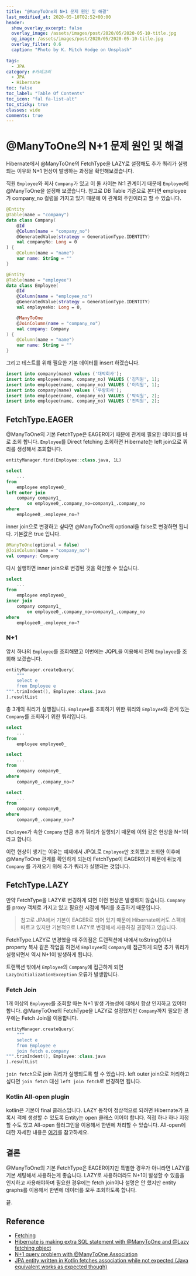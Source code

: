 ```yaml
---
title: "@ManyToOne의 N+1 문제 원인 및 해결"
last_modified_at: 2020-05-10T02:52+00:00
header:
  show_overlay_excerpt: false
  overlay_image: /assets/images/post/2020/05/2020-05-10-title.jpg
  og_image: /assets/images/post/2020/05/2020-05-10-title.jpg
  overlay_filter: 0.6
  caption: "Photo by K. Mitch Hodge on Unsplash"
  
tags:
  - JPA
category: #카테고리
  - JPA
  - Hibernate
toc: false
toc_label: "Table Of Contents"
toc_icon: "fal fa-list-alt"
toc_sticky: true
classes: wide
comments: true
---
```



# @ManyToOne의 N+1 문제 원인 및 해결

Hibernate에서 @ManyToOne의 FetchType을 LAZY로 설정해도 추가 쿼리가 실행되는 이유와 N+1 현상이 발생하는 과정을 확인해보겠습니다.

직원 `Employee`와 회사 `Company`가 있고 이 둘 사이는 N:1 관계이기 때문에 `Employee`에 @ManyToOne을 설정해 보겠습니다.  참고로 DB Table 기준으로 본다면 employee가 company_no 컬럼을 가지고 있기 때문에 이 관계의 주인이라고 할 수 있습니다. 
```kotlin
@Entity
@Table(name = "company")
data class Company(
    @Id
    @Column(name = "company_no")
    @GeneratedValue(strategy = GenerationType.IDENTITY)
    val companyNo: Long = 0
) {
    @Column(name = "name")
    var name: String = ""
}
```
```kotlin
@Entity
@Table(name = "employee")
data class Employee(
    @Id
    @Column(name = "employee_no")
    @GeneratedValue(strategy = GenerationType.IDENTITY)
    val employeeNo: Long = 0,

    @ManyToOne
    @JoinColumn(name = "company_no")
    val company: Company
) {
    @Column(name = "name")
    var name: String = ""
}
```
그리고 테스트를 위해 필요한 기본 데이터를 insert 하겠습니다.
```sql
insert into company(name) values ('대박회사');  
insert into employee(name, company_no) VALUES ('김직원', 1);  
insert into employee(name, company_no) VALUES ('이직원', 1);  
insert into company(name) values ('우량회사');  
insert into employee(name, company_no) VALUES ('박직원', 2);  
insert into employee(name, company_no) VALUES ('전직원', 2);
```

## FetchType.EAGER

@ManyToOne의 기본 FetchType은 EAGER이기 때문에 관계에 필요한 데이터를 바로 조회 합니다. `Employee`를 Direct fetching 조회하면 Hibernate는 left  join으로 쿼리를 생성해서 조회합니다. 

```kotlin
entityManager.find(Employee::class.java, 1L)
```
```sql
select
    ...
from
    employee employee0_ 
left outer join
    company company1_ 
        on employee0_.company_no=company1_.company_no 
where
    employee0_.employee_no=?
```
inner join으로 변경하고 싶다면 @ManyToOne의 optional을 false로 변경하면 됩니다. 기본값은 true 입니다.
```kotlin
@ManyToOne(optional = false)
@JoinColumn(name = "company_no")
val company: Company
```
다시 실행하면 inner join으로 변경된 것을 확인할 수 있습니다.
```sql
select
    ...
from
    employee employee0_ 
inner join
    company company1_ 
        on employee0_.company_no=company1_.company_no 
where
    employee0_.employee_no=?
```

### N+1
앞서 하나의 `Employee`를 조회해봤고 이번에는 JQPL을 이용해서 전체 `Employee`를 조회해 보겠습니다. 
```kotlin
entityManager.createQuery(
    """
    select e
    from Employee e
""".trimIndent(), Employee::class.java
).resultList
```

총 3개의 쿼리가 실행됩니다.  `Employee`를 조회하기 위한 쿼리와 `Employee`와 관계 있는 `Company`를 조회하기 위한 쿼리입니다.
```sql
select
    ...
from
    employee employee0_

select
    ... 
from
    company company0_ 
where
    company0_.company_no=?

select
    ... 
from
    company company0_ 
where
    company0_.company_no=?
```
`Employee`가 속한 `Company` 만큼 추가 쿼리가 실행되기 때문에 이와 같은 현상을 N+1이라고 합니다. 

이런 현상이 생기는 이유는 예제에서 JPQL로 `Employee`만 조회했고 조회한 이후에  @ManyToOne 관계를 확인하게 되는데 FetchType이 EAGER이기 때문에 뒤늦게   `Company` 를 가져오기 위해 추가 쿼리가 실행되는 것입니다.

## FetchType.LAZY

만약 FetchType을 LAZY로 변경하게 되면 이런 현상은 발생하지 않습니다.  `Company` 를 proxy 객체로 가지고 있고 필요한 시점에 쿼리를 호출하기 때문입니다. 

> 참고로 JPA에서 기본이 EAGER로 되어 있기 때문에 Hibernate에서도 스펙에 따르고 있지만 기본적으로 LAZY로 변경해서 사용하길 권장하고 있습니다.

FetchType.LAZY로 변경했을 때 주의점은 트랜잭션에 내에서 toString()이나 property 복사 같은 작업을 하면서 `Employee`의 `Company`에 접근하게 되면 추가 쿼리가 실행되면서 역시 N+1이 발생하게 됩니다. 

트랜잭션 밖에서 `Employee`의 `Company`에 접근하게 되면 `LazyInitializationException` 오류가 발생합니다.

### Fetch Join

1개 이상의 `Employee`를 조회할 때는 N+1 발생 가능성에 대해서 항상 인지하고 있어야합니다. @ManyToOne의 FetchType을 LAZY로 설정했지만 `Company`까지 필요한 경우에는 Fetch Join을 이용합니다.

```kotlin
entityManager.createQuery(
    """
    select e
    from Employee e
    join fetch e.company
""".trimIndent(), Employee::class.java
).resultList
```
`join fetch`으로 join 쿼리가 실행되도록 할 수 있습니다. left outer join으로 처리하고 싶다면 `join fetch` 대신 `left join fetch`로 변경하면 됩니다.

### Kotlin All-open plugin

kotlin은 기본이 final 클래스입니다. LAZY 동작이 정상적으로 되려면 Hibernate가 프록시 객체 생성할 수 있도록 Entity는 open 클래스 이어야 합니다. 직접 하나 하나 지정할 수도 있고 All-open 플러그인을 이용해서 한번에 처리할 수 있습니다. All-open에 대한 자세한 내용은 [여기](https://kotlinlang.org/docs/reference/compiler-plugins.html#all-open-compiler-plugin)를 참고하세요.

## 결론
@ManyToOne의 기본 FetchType은 EAGER이지만 특별한 경우가 아니라면 LAZY를 기본 세팅해서 사용하는게 좋습니다. LAZY로 사용하더라도 N+1이 발생할 수 있음을 인지하고 사용해야하며 필요한 경우에는 fetch join이나 설명은 안 했지만 entity graphs를 이용해서 한번에 데이터를 모두 조회하도록 합니다.

끝.


## Reference
- [Fetching](https://docs.jboss.org/hibernate/orm/5.4/userguide/html_single/Hibernate_User_Guide.html#fetching)
- [Hibernate is making extra SQL statement with @ManyToOne and @Lazy fetching object](https://stackoverflow.com/questions/59849508/hibernate-is-making-extra-sql-statement-with-manytoone-and-lazy-fetching-objec)
- [N+1 query problem with @ManyToOne Association](https://discourse.hibernate.org/t/n-1-query-problem-with-manytoone-association/1293)
- [JPA entity written in Kotlin fetches association while not expected (Java equivalent works as expected though)](https://youtrack.jetbrains.com/issue/KT-28525)